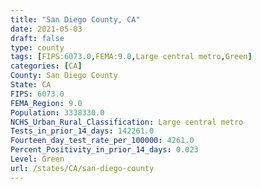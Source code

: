 ```yaml
---
title: "San Diego County, CA"
date: 2021-05-03
draft: false
type: county
tags: [FIPS:6073.0,FEMA:9.0,Large central metro,Green]
categories: [CA]
County: San Diego County
State: CA
FIPS: 6073.0
FEMA_Region: 9.0
Population: 3338330.0
NCHS_Urban_Rural_Classification: Large central metro
Tests_in_prior_14_days: 142261.0
Fourteen_day_test_rate_per_100000: 4261.0
Percent_Positivity_in_prior_14_days: 0.023
Level: Green
url: /states/CA/san-diego-county
---
```



